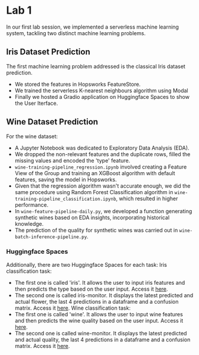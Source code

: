 # Lab 1

In our first lab session, we implemented a serverless machine learning system, tackling two distinct machine learning problems.

## Iris Dataset Prediction

The first machine learning problem addressed is the classical Iris dataset prediction.
- We stored the features in Hopsworks FeatureStore.
- We trained the serverless K-nearest neighbours algorithm using Modal
- Finally we hosted a Gradio application on Huggingface Spaces to show the User Iterface.


## Wine Dataset Prediction

For the wine dataset:
- A Jupyter Notebook was dedicated to Exploratory Data Analysis (EDA).
- We dropped the non-relevant features and the duplicate rows, filled the missing values and encoded the 'type' feature.
- `wine-training-pipeline_regression.ipynb` involved creating a Feature View of the Group and training an XGBoost algorithm with default features, saving the model in Hopsworks.
- Given that the regression algorithm wasn't accurate enough, we did the same procedure using Random Forest Classification algorithm in `wine-training-pipeline_classification.ipynb`, which resulted in higher performance.
- In `wine-feature-pipeline-daily.py`, we developed a function generating synthetic wines based on EDA insights, incorporating historical knowledge.
- The prediction of the quality for synthetic wines was carried out in `wine-batch-inference-pipeline.py`.

### Huggingface Spaces
Additionally, there are two Huggingface Spaces for each task:
Iris classification task:
- The first one is called 'iris'. It allows the user to input iris features and then predicts the type based on the user input. Access it [here](https://laura000-iris.hf.space).
- The second one is called iris-monitor. It displays the latest predicted and actual flower, the last 4 predictions in a dataframe and a confusion matrix. Access it [here](https://laura000-iris-monitor.hf.space).
Wine classification task:
- The first one is called 'wine'. It allows the user to input wine features and then predicts the wine quality based on the user input. Access it [here](https://laura000-wine.hf.space/).
- The second one is called wine-monitor. It displays the latest predicted and actual quality, the last 4 predictions in a dataframe and a confusion matrix. Access it [here](https://laura000-wine-monitor.hf.space).
